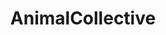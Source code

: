 ---
title: AnimalCollective
crosslinks:
- youtubefactsbot
- youtubot
- indieheads
- tmsbmeta
- anti_gif_bot
- u_imguralbumbot
- phish
- woahdude
- gratefuldead
- multiwall
- MassdropBot
- pics
- music_survivor
- BMSR
- SubredditSimulator
- shitpost
- livven
- Art
- noise
- surfing
---